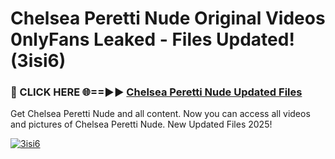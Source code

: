 # Chelsea Peretti Nude Original Videos 0nlyFans Leaked - Files Updated! (3isi6)

<h3>🔴 CLICK HERE 🌐==►► <a href="https://tinyurl.com/4mcuefdz" rel="nofollow">Chelsea Peretti Nude Updated Files</a></h3>

Get Chelsea Peretti Nude and all content. Now you can access all videos and pictures of Chelsea Peretti Nude. New Updated Files 2025!

[![3isi6](https://i.imgur.com/StAQSOY.gif)](https://tinyurl.com/4mcuefdz)
